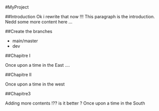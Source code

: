 #MyProject

##Introduction
Ok i rewrite that now !!!
This paragraph is the introduction. Nedd some more content here ...

##Create the branches

- main/master
- dev

##Chapitre I

Once upon a time in the East ....


##Chapitre II

Once upon a time in the west

##Chapitre3

Adding more contents !?? is it better ?
Once upon a time in the South